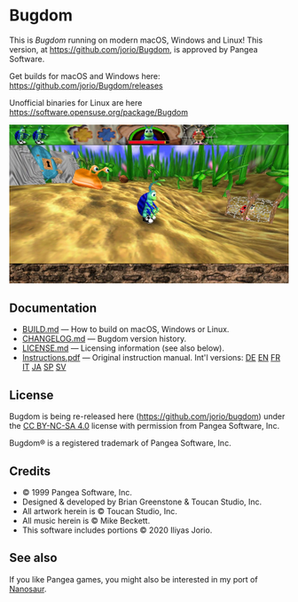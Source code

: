 # Bugdom

This is *Bugdom* running on modern macOS, Windows and Linux! This version, at https://github.com/jorio/Bugdom, is approved by Pangea Software.

Get builds for macOS and Windows here: https://github.com/jorio/Bugdom/releases

Unofficial binaries for Linux are here https://software.opensuse.org/package/Bugdom

![Bugdom Screenshot](docs/screenshot.png)

## Documentation

- [BUILD.md](BUILD.md) — How to build on macOS, Windows or Linux.
- [CHANGELOG.md](CHANGELOG.md) — Bugdom version history.
- [LICENSE.md](LICENSE.md) — Licensing information (see also below).
- [Instructions.pdf](docs/Instructions.pdf) — Original instruction manual. Int'l versions:
    [DE](docs/Instructions-DE.pdf)
    [EN](docs/Instructions-EN.pdf)
    [FR](docs/Instructions-FR.pdf)
    [IT](docs/Instructions-IT.pdf)
    [JA](docs/Instructions-JA.pdf)
    [SP](docs/Instructions-ES.pdf)
    [SV](docs/Instructions-SV.pdf)

## License

Bugdom is being re-released here (https://github.com/jorio/bugdom) under the [CC BY-NC-SA 4.0](LICENSE.md) license with permission from Pangea Software, Inc.

Bugdom® is a registered trademark of Pangea Software, Inc.

## Credits

- © 1999 Pangea Software, Inc.
- Designed & developed by Brian Greenstone & Toucan Studio, Inc.
- All artwork herein is © Toucan Studio, Inc.
- All music herein is © Mike Beckett.
- This software includes portions © 2020 Iliyas Jorio.

## See also

If you like Pangea games, you might also be interested in my port of [Nanosaur](https://github.com/jorio/nanosaur).

